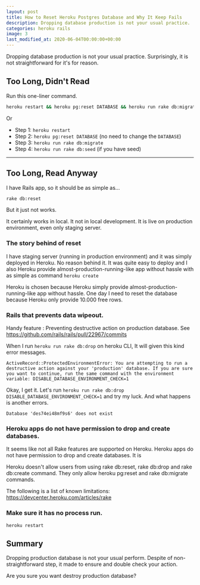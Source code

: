 ```yaml
---
layout: post
title: How to Reset Heroku Postgres Database and Why It Keep Fails
description: Dropping database production is not your usual practice.
categories: heroku rails
image: 3
last_modified_at: 2020-06-04T00:00:00+00:00
---
```


Dropping database production is not your usual practice. Surprisingly, it is not straightforward for it's for reason.

## Too Long, Didn't Read

Run this one-liner command.

```bash
heroku restart && heroku pg:reset DATABASE && heroku run rake db:migrate
```

Or

- Step 1: `heroku restart`
- Step 2: `heroku pg:reset DATABASE` (no need to change the `DATABASE`)
- Step 3: `heroku run rake db:migrate`
- Step 4: `heroku run rake db:seed` (if you have seed)

***

## Too Long, Read Anyway

I have Rails app, so it should be as simple as...

```bash
rake db:reset
```

But it just not works.

It certainly works in local. It not in local development. It is live on production environment, even only staging server.

### The story behind of reset

I have staging server (running in production environment) and it was simply deployed in Heroku. No reason behind it. It was quite easy to deploy and I also Heroku provide almost-production-running-like app without hassle with as simple as command `heroku create`

Heroku is chosen because Heroku simply provide almost-production-running-like app without hassle. One day I need to reset the database because Heroku only provide 10.000 free rows.

### Rails that prevents data wipeout.

Handy feature : Preventing destructive action on production database. See https://github.com/rails/rails/pull/22967/commits


When I run `heroku run rake db:drop` on heroku CLI, It will given this kind error messages.

`ActiveRecord::ProtectedEnvironmentError: You are attempting to run a destructive action against your 'production' database.
If you are sure you want to continue, run the same command with the environment variable:
DISABLE_DATABASE_ENVIRONMENT_CHECK=1`

Okay, I get it. Let's run `heroku run rake db:drop DISABLE_DATABASE_ENVIRONMENT_CHECK=1` and try my luck. And what happens is another errors.

`Database 'des74ei48mf9s6' does not exist`

### Heroku apps do not have permission to drop and create databases.


It seems like not all Rake features are supported on Heroku. Heroku apps do not have permission to drop and create databases. It is


Heroku doesn't allow users from using rake db:reset, rake db:drop and rake db:create command. They only allow heroku pg:reset and rake db:migrate commands.


The following is a list of known limitations: https://devcenter.heroku.com/articles/rake


### Make sure it has no process run.

```heroku restart```

## Summary

Dropping production database is not your usual perform. Despite of non-straightforward step, it made to ensure and double check your action.

Are you sure you want destroy production database?
